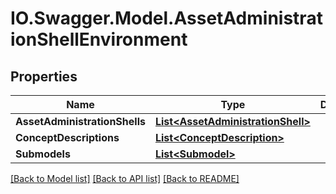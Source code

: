 # IO.Swagger.Model.AssetAdministrationShellEnvironment
## Properties

Name | Type | Description | Notes
------------ | ------------- | ------------- | -------------
**AssetAdministrationShells** | [**List&lt;AssetAdministrationShell&gt;**](AssetAdministrationShell.md) |  | [optional] 
**ConceptDescriptions** | [**List&lt;ConceptDescription&gt;**](ConceptDescription.md) |  | [optional] 
**Submodels** | [**List&lt;Submodel&gt;**](Submodel.md) |  | [optional] 

[[Back to Model list]](../README.md#documentation-for-models) [[Back to API list]](../README.md#documentation-for-api-endpoints) [[Back to README]](../README.md)

